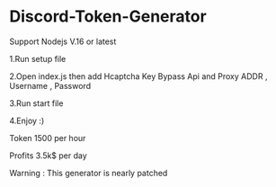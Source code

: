 # Discord-Token-Generator

Support Nodejs V.16 or latest 

1.Run setup file

2.Open index.js then add Hcaptcha Key Bypass Api and Proxy ADDR , Username , Password

3.Run start file

4.Enjoy :)

Token 1500 per hour

Profits 3.5k$ per day

Warning : This generator is nearly patched 
